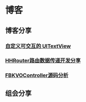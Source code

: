 # 博客

## 博客分享

### [自定义可交互的 UITextView](interactiveTextView/iOS-interactiveTextView.md)

### [HHRouter路由数据传递开发分享](HHRouter/iOS-HHRouter.md)

### [FBKVOController源码分析](KFKVO/ios-FBKVOController.md)





## 组会分享













